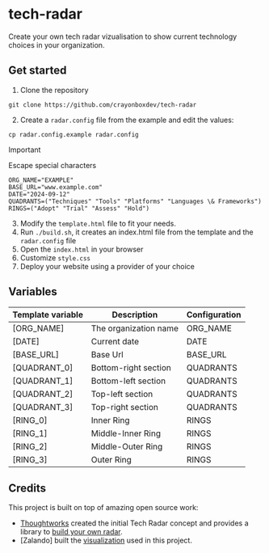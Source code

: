 # tech-radar

Create your own tech radar vizualisation to show current technology choices in your organization.

## Get started

1. Clone the repository

```console
git clone https://github.com/crayonboxdev/tech-radar
```

2. Create a `radar.config` file from the example and edit the values:

```console
cp radar.config.example radar.config
```

> [!IMPORTANT]
> Escape special characters

```
ORG_NAME="EXAMPLE"
BASE_URL="www.example.com"
DATE="2024-09-12"
QUADRANTS=("Techniques" "Tools" "Platforms" "Languages \& Frameworks")
RINGS=("Adopt" "Trial" "Assess" "Hold")
```

3. Modify the `template.html` file to fit your needs.
4. Run `./build.sh`, it creates an index.html file from the template and the `radar.config` file
5. Open the `index.html` in your browser
6. Customize `style.css`
7. Deploy your website using a provider of your choice

## Variables

| Template variable | Description           | Configuration |
| ----------------- | --------------------- | ------------- |
| [ORG_NAME]        | The organization name | ORG_NAME      |
| [DATE]            | Current date          | DATE          |
| [BASE_URL]        | Base Url              | BASE_URL      |
| [QUADRANT_0]      | Bottom-right section  | QUADRANTS     |
| [QUADRANT_1]      | Bottom-left section   | QUADRANTS     |
| [QUADRANT_2]      | Top-left section      | QUADRANTS     |
| [QUADRANT_3]      | Top-right section     | QUADRANTS     |
| [RING_0]          | Inner Ring            | RINGS         |
| [RING_1]          | Middle-Inner Ring     | RINGS         |
| [RING_2]          | Middle-Outer Ring     | RINGS         |
| [RING_3]          | Outer Ring            | RINGS         |

## Credits

This project is built on top of amazing open source work:

- [Thoughtworks](https://www.thoughtworks.com/radar) created the initial Tech Radar concept and provides a library to [build your own radar](https://github.com/thoughtworks/build-your-own-radar).
- [Zalando] built the [visualization](https://opensource.zalando.com/tech-radar/) used in this project.
